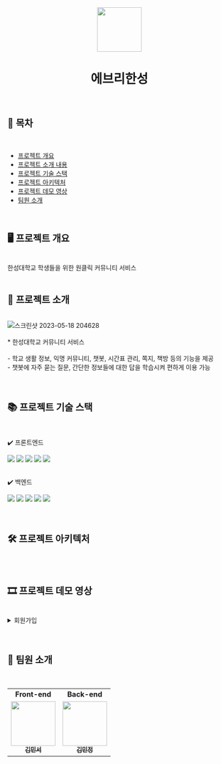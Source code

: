 <div align="center">
  <img src="https://user-images.githubusercontent.com/108450681/230785106-1a2cbcf2-8686-4f57-bba0-b12b45fb8fb8.png" width="100px;" height="100px" alt=""/>
<h1>에브리한성</h1>
</div>
<br/>

## 📝 목차

<br/>

- [프로젝트 개요](#-프로젝트-개요)
- [프로젝트 소개 내용](#-프로젝트-소개)
- [프로젝트 기술 스택](#-프로젝트-기술-스택)
- [프로젝트 아키텍처](#-프로젝트-아키텍처)
- [프로젝트 데모 영상](#-프로젝트-데모-영상)
- [팀원 소개](#-팀원-소개)

<br/>

## 🖥️ 프로젝트 개요

<br/>
한성대학교 학생들을 위한 원클릭 커뮤니티 서비스
<br/>
<br/>

## 🔎 프로젝트 소개

<br/>

<img  alt="스크린샷 2023-05-18 204628" src="https://github.com/minseokiim/Capstone_Front/assets/55376275/ca045a5a-c4a6-4068-9fd6-8235b3730ede">
<br/><br/>
 * 한성대학교 커뮤니티 서비스<br/><br/>
- 학교 생활 정보, 익명 커뮤니티, 챗봇, 시간표 관리, 쪽지, 책방 등의 기능을 제공<br/>
- 챗봇에 자주 묻는 질문, 간단한 정보들에 대한 답을 학습시켜 편하게 이용 가능<br/>
<br/>
<br/>

## 📚 프로젝트 기술 스택

<br/>

✔️ 프론트엔드

<div>
<img src="https://img.shields.io/badge/javascript-F7DF1E?style=for-the-badge&logo=javascript&logoColor=white"> 
<img src="https://img.shields.io/badge/react-61DAFB?style=for-the-badge&logo=react&logoColor=white">
<img src="https://img.shields.io/badge/CSS3-FF9933?style=for-the-badge&logo=CSS3&logoColor=white">
<img src="https://img.shields.io/badge/npm-CB3837?style=for-the-badge&logo=npm&logoColor=white">
  <img src="https://img.shields.io/badge/bootstrap-7952B3?style=for-the-badge&logo=bootstrap&logoColor=white">
</div>

<br/>

✔️ 백엔드

<div>
<img src="https://img.shields.io/badge/JAVA-007396?style=for-the-badge&logo=JAVA&logoColor=white"> 
<img src="https://img.shields.io/badge/springboot-6DB33F?style=for-the-badge&logo=springboot&logoColor=white">
<img src="https://img.shields.io/badge/gradle-02303A?style=for-the-badge&logo=gradle&logoColor=white">
<img src="https://img.shields.io/badge/hibernate-59666C?style=for-the-badge&logo=hibernate&logoColor=white">
<img src="https://img.shields.io/badge/mysql-4479A1?style=for-the-badge&logo=mysql&logoColor=white">
</div>

<br/>
<br/>

## 🛠 프로젝트 아키텍처

<br/>
<img src="https://user-images.githubusercontent.com/55376275/236747266-3641bc24-6422-4d98-b0c2-47f44b720b29.png" alt=""/>
<br />
<br/>

## 🎞 프로젝트 데모 영상

<br/>

<details>
    <summary>회원가입</summary>
      <h5 align="center">화면</h5>
</details>

<br/>
<br/>

## 🙈 팀원 소개

<br/>

<table>
  <tr>
    <td colspan="1" align="center"><strong>Front-end</strong></td>
    <td colspan="1" align="center"><strong>Back-end</strong></td>
  </tr>
  <tr>
    <td align="center">
      <a href="https://github.com/minseokiim">
        <img src="https://avatars.githubusercontent.com/u/55376275?v=4" width="100px;" alt=""/><br />
        <sub>
          <b>김민서</b>
        </sub>
      </a><br />
    </td>
    <td align="center">
      <a href="https://github.com/minzung">
        <img src="https://avatars.githubusercontent.com/u/108450681?v=4" width="100px;" alt=""/><br />
        <sub>
          <b>김민정</b>
        </sub>
      </a><br />
    </td>
</table>
<br/>

<br/>
